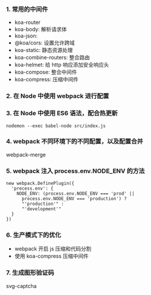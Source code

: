 ### 1. 常用的中间件
- koa-router
- koa-body: 解析请求体
- koa-json: 
- @koa/cors: 设置允许跨域
- koa-static: 静态资源处理
- koa-combine-routers: 整合路由
- koa-helmet: 给 http 响应添加安全响应头
- koa-compose: 整合中间件
- koa-compress: 压缩中间件

### 2. 在 Node 中使用 webpack 进行配置

### 3. 在 Node 中使用 ES6 语法，配合热更新
```nodemon --exec babel-node src/index.js```

### 4. webpack 不同环境下的不同配置，以及配置合并
webpack-merge

### 5. webpack 注入 process.env.NODE_ENV 的方法
```
new webpack.DefinePlugin({
  'precess.env': {
    NODE_ENV: (process.env.NODE_ENV === 'prod' ||
      process.env.NODE_ENV === 'production') ?
      "'production'" :
      "'development'"
  }
})
```

### 6. 生产模式下的优化
- webpack 开启 js 压缩和代码分割
- 使用 koa-compress 压缩中间件

### 7. 生成图形验证码
svg-captcha
